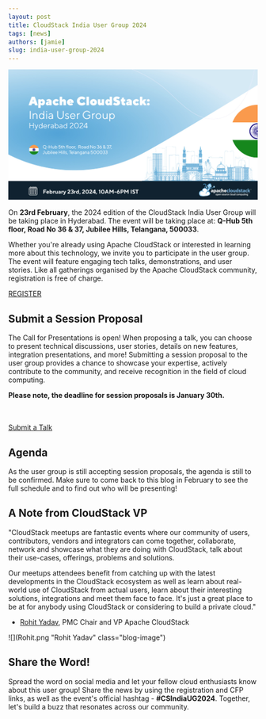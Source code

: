 ```yaml
---
layout: post
title: CloudStack India User Group 2024
tags: [news]
authors: [jamie]
slug: india-user-group-2024
---
```


[![](banner.jpg "CloudStack India User group 2024")](/blog/india-user-group-2024)

On <strong>23rd February</strong>, the 2024 edition of the CloudStack India User Group will be taking place in Hyderabad. The event will be taking place at: <strong>Q-Hub 5th floor, Road No 36 & 37, Jubilee Hills, Telangana, 500033</strong>.

Whether you're already using Apache CloudStack or interested in learning more about this technology, we invite you to participate in the user group. The event will feature engaging tech talks, demonstrations, and user stories. Like all gatherings organised by the Apache CloudStack community, registration is free of charge.

<a class="button button--primary button--lg" href="https://www.meetup.com/india-cloudstack-user-group/events/298324389/?isFirstPublish=true" target="_blank">REGISTER</a>
<br/>

## Submit a Session Proposal

The Call for Presentations is open! When proposing a talk, you can choose to present technical discussions, user stories, details on new features, integration presentations, and more! Submitting a session proposal to the user group provides a chance to showcase your expertise, actively contribute to the community, and receive recognition in the field of cloud computing.

<strong>Please note, the deadline for session proposals is January 30th.</strong>

<br/>
<br/>
<a class="button button--primary button--lg" href="https://docs.google.com/forms/d/1jqEGPG6Xf2MwR5_u0RKySkNOti-pzxvDYQBYkCAV6o0" target="_blank">Submit a Talk</a>
<br/>

<!-- truncate -->

## Agenda

As the user group is still accepting session proposals, the agenda is still to be confirmed. Make sure to come back to this blog in February to see the full schedule and to find out who will be presenting! 


## A Note from CloudStack VP

<div className="row">
<div className="col col--9">


"CloudStack meetups are fantastic events where our community of users, contributors, vendors and integrators can come together, collaborate, network and showcase what they are doing with CloudStack, talk about their use-cases, offerings, problems and solutions.

Our meetups attendees benefit from catching up with the latest developments in the CloudStack ecosystem as well as learn about real-world use of CloudStack from actual users, learn about their interesting solutions, integrations and meet them face to face. It's just a great place to be at for anybody using CloudStack or considering to build a private cloud."

- <a href="https://www.linkedin.com/in/rohityadavcloud/">Rohit Yadav</a>, PMC Chair and VP Apache CloudStack

</div>
<div className="col col--3">

![](Rohit.png "Rohit Yadav" class="blog-image")

</div>
</div>

## Share the Word!

Spread the word on social media and let your fellow cloud enthusiasts know about this user group! Share the news by using the registration and CFP links, as well as the event's official hashtag - <strong>#CSIndiaUG2024</strong>. Together, let's build a buzz that resonates across our community.
